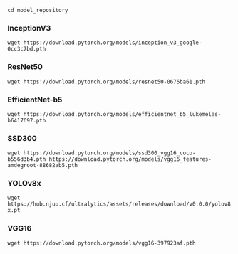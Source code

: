 `cd model_repository`

### InceptionV3

`wget https://download.pytorch.org/models/inception_v3_google-0cc3c7bd.pth `

### ResNet50

`wget https://download.pytorch.org/models/resnet50-0676ba61.pth`

### EfficientNet-b5

`wget https://download.pytorch.org/models/efficientnet_b5_lukemelas-b6417697.pth`

### SSD300

`wget https://download.pytorch.org/models/ssd300_vgg16_coco-b556d3b4.pth https://download.pytorch.org/models/vgg16_features-amdegroot-88682ab5.pth`

### YOLOv8x

`wget https://hub.njuu.cf/ultralytics/assets/releases/download/v0.0.0/yolov8x.pt`

### VGG16

`wget https://download.pytorch.org/models/vgg16-397923af.pth`